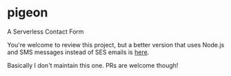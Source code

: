 # pigeon
A Serverless Contact Form

You're welcome to review this project, but a better version that uses Node.js and SMS messages instead of SES emails is [here](https://github.com/fernando-mc/serverless-node-text-message-app).

Basically I don't maintain this one. PRs are welcome though!